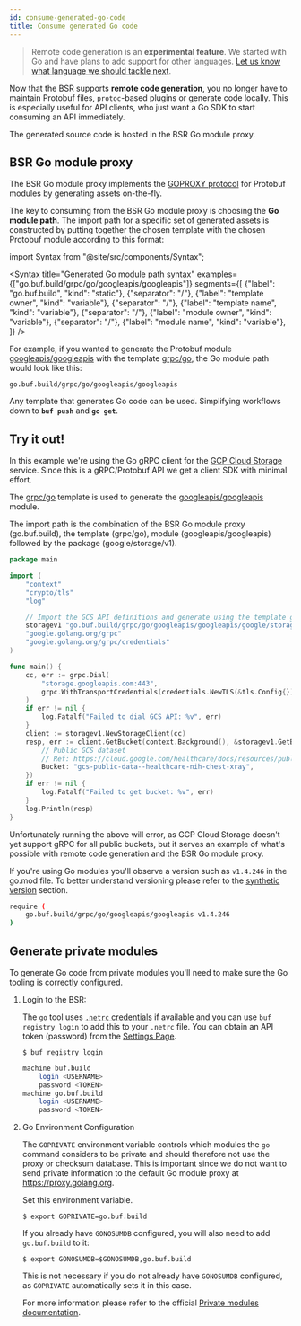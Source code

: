 ```yaml
---
id: consume-generated-go-code
title: Consume generated Go code
---
```


> Remote code generation is an **experimental feature**. We started with Go and have plans to add support for other languages. [Let us know what language we should tackle next](../../contact.md).

Now that the BSR supports **remote code generation**, you no longer have to maintain Protobuf files, `protoc`-based plugins or generate code locally. This is especially useful for API clients, who just want a Go SDK to start consuming an API immediately.

The generated source code is hosted in the BSR Go module proxy.

## BSR Go module proxy

The BSR Go module proxy implements the [GOPROXY protocol](https://golang.org/ref/mod#goproxy-protocol) for Protobuf modules by generating assets on-the-fly.

The key to consuming from the BSR Go module proxy is choosing the **Go module path**. The import path for a specific set of generated assets is constructed by putting together the chosen template with the chosen Protobuf module according to this format:

import Syntax from "@site/src/components/Syntax";

<Syntax
	title="Generated Go module path syntax"
	examples={["go.buf.build/grpc/go/googleapis/googleapis"]}
	segments={[
	{"label": "go.buf.build", "kind": "static"},
	{"separator": "/"},
	{"label": "template owner", "kind": "variable"},
	{"separator": "/"},
	{"label": "template name", "kind": "variable"},
	{"separator": "/"},
	{"label": "module owner", "kind": "variable"},
	{"separator": "/"},
	{"label": "module name", "kind": "variable"},
]} />

For example, if you wanted to generate the Protobuf module [googleapis/googleapis](https://buf.build/googleapis/googleapis) with the template [grpc/go](https://buf.build/grpc/templates/go), the Go module path would look like this:

```
go.buf.build/grpc/go/googleapis/googleapis
```

Any template that generates Go code can be used. Simplifying workflows down to **`buf push`** and **`go get`**.

## Try it out!

In this example we're using the Go gRPC client for the [GCP Cloud Storage](https://cloud.google.com/storage) service. Since this is a gRPC/Protobuf API we get a client SDK with minimal effort.

The [grpc/go](https://buf.build/grpc/templates/go) template is used to generate the [googleapis/googleapis](https://buf.build/googleapis/googleapis) module.

The import path is the combination of the BSR Go module proxy (go.buf.build), the template (grpc/go), module (googleapis/googleapis) followed by the package (google/storage/v1).

```go {9}
package main

import (
	"context"
	"crypto/tls"
	"log"

	// Import the GCS API definitions and generate using the template grpc/go.
	storagev1 "go.buf.build/grpc/go/googleapis/googleapis/google/storage/v1"
	"google.golang.org/grpc"
	"google.golang.org/grpc/credentials"
)

func main() {
	cc, err := grpc.Dial(
		"storage.googleapis.com:443",
		grpc.WithTransportCredentials(credentials.NewTLS(&tls.Config{})),
	)
	if err != nil {
		log.Fatalf("Failed to dial GCS API: %v", err)
	}
	client := storagev1.NewStorageClient(cc)
	resp, err := client.GetBucket(context.Background(), &storagev1.GetBucketRequest{
		// Public GCS dataset
		// Ref: https://cloud.google.com/healthcare/docs/resources/public-datasets/nih-chest
		Bucket: "gcs-public-data--healthcare-nih-chest-xray",
	})
	if err != nil {
		log.Fatalf("Failed to get bucket: %v", err)
	}
	log.Println(resp)
}
```

Unfortunately running the above will error, as GCP Cloud Storage doesn't yet support gRPC for all public buckets, but it serves an example of what's possible with remote code generation and the BSR Go module proxy.

If you're using Go modules you'll observe a version such as `v1.4.246` in the go.mod file. To better understand versioning please refer to the [synthetic version](overview.md#synthetic-versions) section.

```sh title="go.mod"
require (
	go.buf.build/grpc/go/googleapis/googleapis v1.4.246
)
```

## Generate private modules

To generate Go code from private modules you'll need to make sure the Go tooling is correctly configured.

1. Login to the BSR:

   The `go` tool uses [`.netrc` credentials](https://golang.org/ref/mod#private-module-proxy-auth) if available and you can use `buf registry login` to add this to your `.netrc` file.
   You can obtain an API token (password) from the [Settings Page](https://buf.build/settings/user).

   ```terminal
   $ buf registry login
   ```

   ```sh title="~/.netrc"
   machine buf.build
       login <USERNAME>
       password <TOKEN>
   machine go.buf.build
       login <USERNAME>
       password <TOKEN>
   ```

2. Go Environment Configuration

   The `GOPRIVATE` environment variable controls which modules the `go` command considers to be private and should therefore not use the proxy or checksum database. This is important since we do not want to send private information to the default Go module proxy at https://proxy.golang.org.

   Set this environment variable.

   ```terminal
   $ export GOPRIVATE=go.buf.build
   ```

   If you already have `GONOSUMDB` configured, you will also need to add `go.buf.build` to it:

   ```terminal
   $ export GONOSUMDB=$GONOSUMDB,go.buf.build
   ```

   This is not necessary if you do not already have `GONOSUMDB` configured, as `GOPRIVATE` automatically sets it in this case.

   For more information please refer to the official [Private modules documentation](https://golang.org/ref/mod#private-modules).
